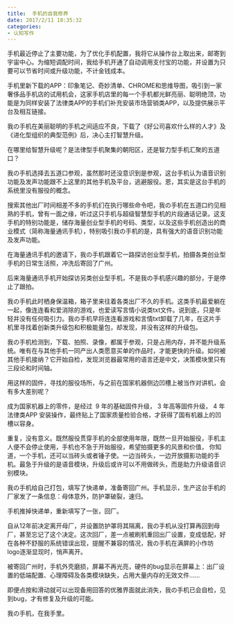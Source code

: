 ```yaml
---
title:  手机的自我修养
date: 2017/2/11 18:35:32
categories: 
- 认知写作
---
```


手机最近停止了主要功能，为了优化手机配置，我将它从操作台上取出来，邮寄到宇宙中心。为缩短调配时间，我给手机开通了自动调用支付宝的功能，并设置为只要可以节省时间或升级功能，不计金钱成本。

手机里新下载的APP：印象笔记、奇妙清单、CHROME和思维导图，吸引到一家奢侈品手机店的试用机会，这家手机店里的每一个手机都光鲜亮丽、聪明绝顶，功能是为同样安装了法律类APP的手机们补充安装市场营销类APP，以及提供展示平台及相互链接。

我の手机在美丽聪明的手机之间适应不良，下载了《好公司喜欢什么样的人才》及《进化型组织的典型范例》后，决心主打智慧升级。

在哪里给智慧升级呢？是法律型手机聚集的朝阳区，还是智力型手机汇聚的五道口？

我の手机选择去五道口参观，虽然那时还没意识到是参观，这台手机认为语音识别功能及发声功能跟不上这里的其他手机及平台，逃避服役。恩，其实是这台手机的系统里没有服役的概念。

搜索其他出厂时间相差不多的手机们在执行哪些命令吧，我の手机在五道口约见相熟的手机，曾有一面之缘，听过这只手机与超级智慧型手机的片段通话记录。这支手机的特别功能是，储存海量创业型手机的号码、类型，以及这些手机创造出的商业模式（简称海量通讯手机），特别吸引我の手机的是，具有强大的语音识别功能及发声功能。

在海量通讯手机的邀请下，我の手机跟着它一路探访创业型手机，拍摄各类创业型手机的日常生活照，冲洗后寄回了广州。

后来海量通讯手机开始探访另类创业型手机，不是我の手机感兴趣的部分，于是停止了跟拍。

我の手机此时栖身保温箱，箱子里来往着各类出厂不久的手机。这类手机最爱躺在一起，像连连看和爱消除的游戏，也爱读写言情小说类txt文件。说到底，只是年轻并没有任何吸引力。我の手机早将连连看游戏和言情txt卸载了几年，在这片手机里寻找着创新类升级包和积极能量包，却发现，并没有这样的升级包。

我の手机检测到，下载、拍照、录像，都属于参观，只是占用内存，并不能升级系统。唯有在与其他手机一同产出人类愿意买单的作品时，才能更快的升级。如何被其他手机接纳？它开始自检，发现浏览器最常用的语言还是中文，决策模块里只有三段论和时间轴。

用这样的固件，寻找的服役场所，与之前在国家机器侧边凹槽上被当作对讲机，会有多大差别呢？

成为国家机器上的零件，是经过  9 年的基础固件升级， 3 年高等固件升级， 4 年法律类APP 安装操作，最终贴上了国家质量检验合格，才获得了国有机器上的凹槽以容身。

重复，没有意义。既然服役贯穿手机的全部使用年限，既然一旦开始服役，手机主人便不会停止使用，手机也不急于开始服役，希望拍摄更多的风景和价值，
你知道，一个手机，还可以当砖头或者锤子使。一边当砖头，一边开放摄影功能的手机。最急于升级的是语音模块，升级后或许可以不用做砖头，而是助力升级语音识别模块。

我の手机给自己打包，填写了快递单，准备寄回广州。手机显示，生产这台手机的厂家发了一条信息：母体意外，防护罩破裂，速归。

手机推掉快递单，重新填写了一张，回厂。

自从12年前决定离开母厂，并设置防护罩将其隔离，我の手机从没打算再回到母厂，甚至忘记了这个决定。这次回厂，差一点被刷机重回出厂设置，变成低配，好在各种不舒服的系统错误出现，提醒不兼容的情况，我の手机在满屏的小作坊logo逐渐显现时，悄声离开。

被寄回广州时，手机外壳磨损，屏幕不再光亮，硬件的bug显示在屏幕上：出厂设置的低端配置、心理障碍及各类模块缺失，占用大量内存的无效文件……

即便点按和滑动就可以出现备用回答的优雅界面就此消失，我の手机已会自检，见到bug，才有修复及升级的可能。

我の手机，在我手里。